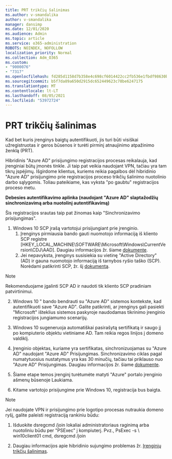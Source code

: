 ```yaml
---
title: PRT trikčių šalinimas
ms.author: v-smandalika
author: v-smandalika
manager: dansimp
ms.date: 12/01/2020
ms.audience: Admin
ms.topic: article
ms.service: o365-administration
ROBOTS: NOINDEX, NOFOLLOW
localization_priority: Normal
ms.collection: Adm_O365
ms.custom:
- "9000076"
- "7317"
ms.openlocfilehash: fd285d1158d7b358e4c698cf6014422cc2fb536e1fbdf98630bebda359f9c553
ms.sourcegitcommit: b5f7da89a650d2915dc652449623c78be6247175
ms.translationtype: MT
ms.contentlocale: lt-LT
ms.lasthandoff: 08/05/2021
ms.locfileid: "53972724"
---
```

# <a name="troubleshoot-prt-issue"></a>PRT trikčių šalinimas

Kad bet kuris įrenginys baigtų autentifikuoti, jis turi būti visiškai užregistruotas ir geros būsenos ir turėti pirminį atnaujinimo atpažinimo ženklą (PRT).

Hibridinis "Azure AD" prisijungimo registracijos procesas reikalauja, kad įrenginiai būtų įmonės tinkle. Ji taip pat veikia naudojant VPN, tačiau yra tam tikrų įspėjimų. Išgirdome klientus, kuriems reikia pagalbos dėl hibridinio "Azure AD" prisijungimo prie registracijos proceso trikčių šalinimo nuotolinio darbo sąlygomis. Toliau pateikiame, kas vyksta "po gaubtu" registracijos proceso metu.

**Debesies autentifikavimo aplinka (naudojant "Azure AD" slaptažodžių sinchronizavimą arba nuotolinį autentifikavimą)**

Šis registracijos srautas taip pat žinomas kaip "Sinchronizavimo prisijungimas".

1. Windows 10 SCP įrašą vartotojui prisijungiant prie įrenginio.
    1. Įrenginys pirmiausia bando gauti nuomotojo informaciją iš kliento SCP registre [HKEY_LOCAL_MACHINE\SOFTWARE\Microsoft\Windows\CurrentVersion\CDJ\AAD]. Daugiau informacijos žr. šiame [dokumente](https://docs.microsoft.com/azure/active-directory/devices/hybrid-azuread-join-control).
    2. Jei nepavyksta, įrenginys susisiekia su vietinę "Active Directory" (AD) ir gauna nuomotojo informaciją iš tarnybos ryšio taško (SCP). Norėdami patikrinti SCP, žr. šį [dokumentą](https://docs.microsoft.com/azure/active-directory/devices/hybrid-azuread-join-manual#configure-a-service-connection-point). 

> [!NOTE]
> Rekomenduojame įgalinti SCP AD ir naudoti tik kliento SCP pradiniam patvirtinimui.

2. Windows 10 " bando bendrauti su "Azure AD" sistemos kontekste, kad autentifikuoti save "Azure AD". Galite patikrinti, ar įrenginys gali pasiekti "Microsoft" išteklius sistemos paskyroje naudodamas tikrinimo įrenginio registracijos jungiamumo scenarijų.

3. Windows 10 sugeneruoja automatiškai pasirašytą sertifikatą ir saugo jį po kompiuterio objektu vietiniame AD. Tam reikia regos linijos į domeno valdiklį.

4. Įrenginio objektas, kuriame yra sertifikatas, sinchronizuojamas su "Azure AD" naudojant "Azure AD" Prisijungimas. Sinchronizavimo ciklas pagal numatytuosius nustatymus yra kas 30 minučių, tačiau tai priklauso nuo "Azure AD" Prisijungimas. Daugiau informacijos žr. šiame [dokumente](https://docs.microsoft.com/azure/active-directory/hybrid/how-to-connect-sync-configure-filtering#organizational-unitbased-filtering).

5. Šiame etape temos įrenginį turėtumėte matyti "Azure" portalo įrenginio ašmenų būsenoje Laukiama.

6. Kitame vartotojo prisijungime prie Windows 10, registracija bus baigta. 

> [!NOTE]
> Jei naudojate VPN ir prisijungimo prie logotipo procesas nutraukia domeno ryšį, galite paleisti registraciją rankiniu būdu:
 1. Išduokite dsregcmd /join lokaliai administratoriaus raginimą arba nuotoliniu būdu per "PSExec" į kompiuterį. Pvz., PsExec -s \\ win10client01 cmd, dsregcmd /join

 2. Daugiau informacijos apie hibridinio sujungimo problemas žr. [Įrenginių trikčių šalinimas](https://techcommunity.microsoft.com/t5/azure-active-directory-identity/azure-ad-mailbag-frequent-questions-about-using-device-based/ba-p/1257344).
